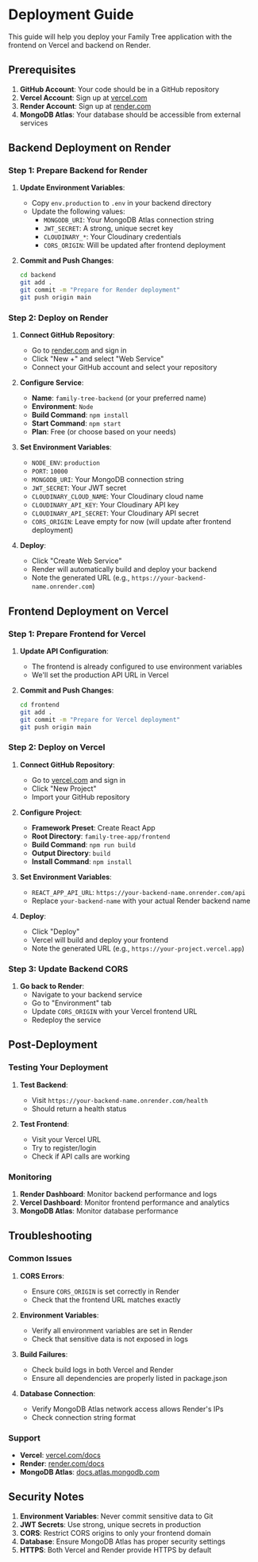 # Deployment Guide

This guide will help you deploy your Family Tree application with the frontend on Vercel and backend on Render.

## Prerequisites

1. **GitHub Account**: Your code should be in a GitHub repository
2. **Vercel Account**: Sign up at [vercel.com](https://vercel.com)
3. **Render Account**: Sign up at [render.com](https://render.com)
4. **MongoDB Atlas**: Your database should be accessible from external services

## Backend Deployment on Render

### Step 1: Prepare Backend for Render

1. **Update Environment Variables**:
   - Copy `env.production` to `.env` in your backend directory
   - Update the following values:
     - `MONGODB_URI`: Your MongoDB Atlas connection string
     - `JWT_SECRET`: A strong, unique secret key
     - `CLOUDINARY_*`: Your Cloudinary credentials
     - `CORS_ORIGIN`: Will be updated after frontend deployment

2. **Commit and Push Changes**:
   ```bash
   cd backend
   git add .
   git commit -m "Prepare for Render deployment"
   git push origin main
   ```

### Step 2: Deploy on Render

1. **Connect GitHub Repository**:
   - Go to [render.com](https://render.com) and sign in
   - Click "New +" and select "Web Service"
   - Connect your GitHub account and select your repository

2. **Configure Service**:
   - **Name**: `family-tree-backend` (or your preferred name)
   - **Environment**: `Node`
   - **Build Command**: `npm install`
   - **Start Command**: `npm start`
   - **Plan**: Free (or choose based on your needs)

3. **Set Environment Variables**:
   - `NODE_ENV`: `production`
   - `PORT`: `10000`
   - `MONGODB_URI`: Your MongoDB connection string
   - `JWT_SECRET`: Your JWT secret
   - `CLOUDINARY_CLOUD_NAME`: Your Cloudinary cloud name
   - `CLOUDINARY_API_KEY`: Your Cloudinary API key
   - `CLOUDINARY_API_SECRET`: Your Cloudinary API secret
   - `CORS_ORIGIN`: Leave empty for now (will update after frontend deployment)

4. **Deploy**:
   - Click "Create Web Service"
   - Render will automatically build and deploy your backend
   - Note the generated URL (e.g., `https://your-backend-name.onrender.com`)

## Frontend Deployment on Vercel

### Step 1: Prepare Frontend for Vercel

1. **Update API Configuration**:
   - The frontend is already configured to use environment variables
   - We'll set the production API URL in Vercel

2. **Commit and Push Changes**:
   ```bash
   cd frontend
   git add .
   git commit -m "Prepare for Vercel deployment"
   git push origin main
   ```

### Step 2: Deploy on Vercel

1. **Connect GitHub Repository**:
   - Go to [vercel.com](https://vercel.com) and sign in
   - Click "New Project"
   - Import your GitHub repository

2. **Configure Project**:
   - **Framework Preset**: Create React App
   - **Root Directory**: `family-tree-app/frontend`
   - **Build Command**: `npm run build`
   - **Output Directory**: `build`
   - **Install Command**: `npm install`

3. **Set Environment Variables**:
   - `REACT_APP_API_URL`: `https://your-backend-name.onrender.com/api`
   - Replace `your-backend-name` with your actual Render backend name

4. **Deploy**:
   - Click "Deploy"
   - Vercel will build and deploy your frontend
   - Note the generated URL (e.g., `https://your-project.vercel.app`)

### Step 3: Update Backend CORS

1. **Go back to Render**:
   - Navigate to your backend service
   - Go to "Environment" tab
   - Update `CORS_ORIGIN` with your Vercel frontend URL
   - Redeploy the service

## Post-Deployment

### Testing Your Deployment

1. **Test Backend**:
   - Visit `https://your-backend-name.onrender.com/health`
   - Should return a health status

2. **Test Frontend**:
   - Visit your Vercel URL
   - Try to register/login
   - Check if API calls are working

### Monitoring

1. **Render Dashboard**: Monitor backend performance and logs
2. **Vercel Dashboard**: Monitor frontend performance and analytics
3. **MongoDB Atlas**: Monitor database performance

## Troubleshooting

### Common Issues

1. **CORS Errors**:
   - Ensure `CORS_ORIGIN` is set correctly in Render
   - Check that the frontend URL matches exactly

2. **Environment Variables**:
   - Verify all environment variables are set in Render
   - Check that sensitive data is not exposed in logs

3. **Build Failures**:
   - Check build logs in both Vercel and Render
   - Ensure all dependencies are properly listed in package.json

4. **Database Connection**:
   - Verify MongoDB Atlas network access allows Render's IPs
   - Check connection string format

### Support

- **Vercel**: [vercel.com/docs](https://vercel.com/docs)
- **Render**: [render.com/docs](https://render.com/docs)
- **MongoDB Atlas**: [docs.atlas.mongodb.com](https://docs.atlas.mongodb.com)

## Security Notes

1. **Environment Variables**: Never commit sensitive data to Git
2. **JWT Secrets**: Use strong, unique secrets in production
3. **CORS**: Restrict CORS origins to only your frontend domain
4. **Database**: Ensure MongoDB Atlas has proper security settings
5. **HTTPS**: Both Vercel and Render provide HTTPS by default
